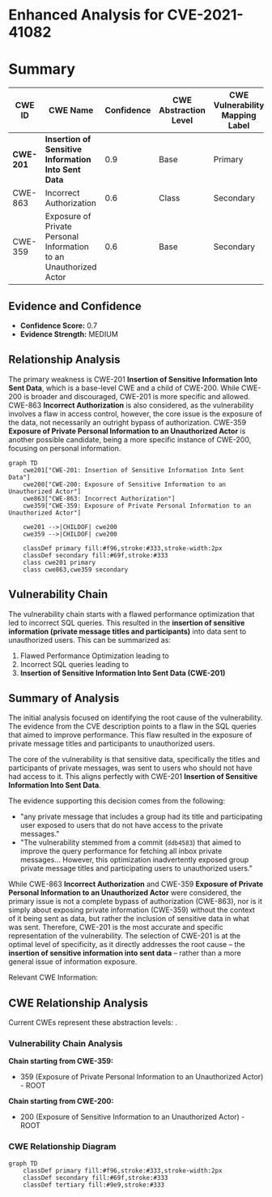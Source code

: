 # Enhanced Analysis for CVE-2021-41082

# Summary
| CWE ID | CWE Name | Confidence | CWE Abstraction Level | CWE Vulnerability Mapping Label | CWE-Vulnerability Mapping Notes |
|---|---|---|---|---|---|
| **CWE-201** | **Insertion of Sensitive Information Into Sent Data** | 0.9 | Base | Primary | Allowed |
| CWE-863 | Incorrect Authorization | 0.6 | Class | Secondary | Allowed-with-Review |
| CWE-359 | Exposure of Private Personal Information to an Unauthorized Actor | 0.6 | Base | Secondary | Allowed |

## Evidence and Confidence

*   **Confidence Score:** 0.7
*   **Evidence Strength:** MEDIUM

## Relationship Analysis
The primary weakness is CWE-201 **Insertion of Sensitive Information Into Sent Data**, which is a base-level CWE and a child of CWE-200. While CWE-200 is broader and discouraged, CWE-201 is more specific and allowed. CWE-863 **Incorrect Authorization** is also considered, as the vulnerability involves a flaw in access control, however, the core issue is the exposure of the data, not necessarily an outright bypass of authorization. CWE-359 **Exposure of Private Personal Information to an Unauthorized Actor** is another possible candidate, being a more specific instance of CWE-200, focusing on personal information.

```mermaid
graph TD
    cwe201["CWE-201: Insertion of Sensitive Information Into Sent Data"]
    cwe200["CWE-200: Exposure of Sensitive Information to an Unauthorized Actor"]
    cwe863["CWE-863: Incorrect Authorization"]
    cwe359["CWE-359: Exposure of Private Personal Information to an Unauthorized Actor"]

    cwe201 -->|CHILDOF| cwe200
    cwe359 -->|CHILDOF| cwe200

    classDef primary fill:#f96,stroke:#333,stroke-width:2px
    classDef secondary fill:#69f,stroke:#333
    class cwe201 primary
    class cwe863,cwe359 secondary
```

## Vulnerability Chain
The vulnerability chain starts with a flawed performance optimization that led to incorrect SQL queries. This resulted in the **insertion of sensitive information (private message titles and participants)** into data sent to unauthorized users. This can be summarized as:
1.  Flawed Performance Optimization leading to
2.  Incorrect SQL queries leading to
3.  **Insertion of Sensitive Information Into Sent Data (CWE-201)**

## Summary of Analysis
The initial analysis focused on identifying the root cause of the vulnerability. The evidence from the CVE description points to a flaw in the SQL queries that aimed to improve performance. This flaw resulted in the exposure of private message titles and participants to unauthorized users.

The core of the vulnerability is that sensitive data, specifically the titles and participants of private messages, was sent to users who should not have had access to it. This aligns perfectly with CWE-201 **Insertion of Sensitive Information Into Sent Data**.

The evidence supporting this decision comes from the following:

*   "any private message that includes a group had its title and participating user exposed to users that do not have access to the private messages."
*   "The vulnerability stemmed from a commit (`ddb4583`) that aimed to improve the query performance for fetching all inbox private messages... However, this optimization inadvertently exposed group private message titles and participating users to unauthorized users."

While CWE-863 **Incorrect Authorization** and CWE-359 **Exposure of Private Personal Information to an Unauthorized Actor** were considered, the primary issue is not a complete bypass of authorization (CWE-863), nor is it simply about exposing private information (CWE-359) without the context of it being sent as data, but rather the inclusion of sensitive data in what was sent. Therefore, CWE-201 is the most accurate and specific representation of the vulnerability. The selection of CWE-201 is at the optimal level of specificity, as it directly addresses the root cause – the **insertion of sensitive information into sent data** – rather than a more general issue of information exposure.

Relevant CWE Information:


## CWE Relationship Analysis

Current CWEs represent these abstraction levels: .


### Vulnerability Chain Analysis

**Chain starting from CWE-359:**
- 359 (Exposure of Private Personal Information to an Unauthorized Actor) - ROOT


**Chain starting from CWE-200:**
- 200 (Exposure of Sensitive Information to an Unauthorized Actor) - ROOT



### CWE Relationship Diagram

```mermaid
graph TD
    classDef primary fill:#f96,stroke:#333,stroke-width:2px
    classDef secondary fill:#69f,stroke:#333
    classDef tertiary fill:#9e9,stroke:#333
```